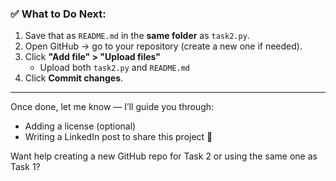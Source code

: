 

### ✅ What to Do Next:

1. Save that as `README.md` in the **same folder** as `task2.py`.
2. Open GitHub → go to your repository (create a new one if needed).
3. Click **"Add file" > "Upload files"**
   - Upload both `task2.py` and `README.md`
4. Click **Commit changes**.

---

Once done, let me know — I’ll guide you through:
- Adding a license (optional)
- Writing a LinkedIn post to share this project 🎯

Want help creating a new GitHub repo for Task 2 or using the same one as Task 1?
